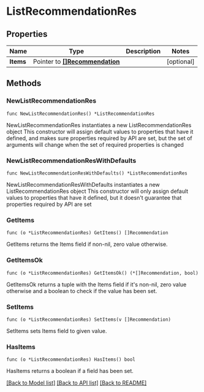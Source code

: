 # ListRecommendationRes

## Properties

Name | Type | Description | Notes
------------ | ------------- | ------------- | -------------
**Items** | Pointer to [**[]Recommendation**](Recommendation.md) |  | [optional] 

## Methods

### NewListRecommendationRes

`func NewListRecommendationRes() *ListRecommendationRes`

NewListRecommendationRes instantiates a new ListRecommendationRes object
This constructor will assign default values to properties that have it defined,
and makes sure properties required by API are set, but the set of arguments
will change when the set of required properties is changed

### NewListRecommendationResWithDefaults

`func NewListRecommendationResWithDefaults() *ListRecommendationRes`

NewListRecommendationResWithDefaults instantiates a new ListRecommendationRes object
This constructor will only assign default values to properties that have it defined,
but it doesn't guarantee that properties required by API are set

### GetItems

`func (o *ListRecommendationRes) GetItems() []Recommendation`

GetItems returns the Items field if non-nil, zero value otherwise.

### GetItemsOk

`func (o *ListRecommendationRes) GetItemsOk() (*[]Recommendation, bool)`

GetItemsOk returns a tuple with the Items field if it's non-nil, zero value otherwise
and a boolean to check if the value has been set.

### SetItems

`func (o *ListRecommendationRes) SetItems(v []Recommendation)`

SetItems sets Items field to given value.

### HasItems

`func (o *ListRecommendationRes) HasItems() bool`

HasItems returns a boolean if a field has been set.


[[Back to Model list]](../README.md#documentation-for-models) [[Back to API list]](../README.md#documentation-for-api-endpoints) [[Back to README]](../README.md)



